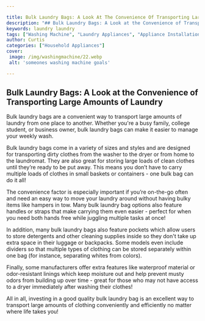 ```yaml
---

title: Bulk Laundry Bags: A Look At The Convenience Of Transporting Large Amounts Of Laundry
description: "## Bulk Laundry Bags: A Look at the Convenience of Transporting Large Amounts of Laundry...keep reading to learn"
keywords: laundry laundry
tags: ["Washing Machine", "Laundry Appliances", "Appliance Installation"]
author: Curtis
categories: ["Household Appliances"]
cover: 
 image: /img/washingmachine/22.webp
 alt: 'someones washing machine goals'

---
```


## Bulk Laundry Bags: A Look at the Convenience of Transporting Large Amounts of Laundry

Bulk laundry bags are a convenient way to transport large amounts of laundry from one place to another. Whether you're a busy family, college student, or business owner, bulk laundry bags can make it easier to manage your weekly wash. 

Bulk laundry bags come in a variety of sizes and styles and are designed for transporting dirty clothes from the washer to the dryer or from home to the laundromat. They are also great for storing large loads of clean clothes until they’re ready to be put away. This means you don’t have to carry multiple loads of clothes in small baskets or containers - one bulk bag can do it all! 

The convenience factor is especially important if you’re on-the-go often and need an easy way to move your laundry around without having bulky items like hampers in tow. Many bulk laundry bag options also feature handles or straps that make carrying them even easier - perfect for when you need both hands free while juggling multiple tasks at once! 

In addition, many bulk laundry bags also feature pockets which allow users to store detergents and other cleaning supplies inside so they don't take up extra space in their luggage or backpacks. Some models even include dividers so that multiple types of clothing can be stored separately within one bag (for instance, separating whites from colors). 
 
Finally, some manufacturers offer extra features like waterproof material or odor-resistant linings which keep moisture out and help prevent musty odors from building up over time - great for those who may not have access to a dryer immediately after washing their clothes! 

 All in all, investing in a good quality bulk laundry bag is an excellent way to transport large amounts of clothing conveniently and efficiently no matter where life takes you!

